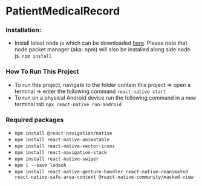 # PatientMedicalRecord

### Installation:

- Install latest node js which can be downloaded [here](https://nodejs.org/en/download/). Please note that node packet manager (aka: npm) will also be installed along side node js. `npm install`

### How To Run This Project
- To run this project, navigate to the folder contain this project => open a terminal => enter the following command `react-native start`
- To run on a physical Android device run the following command in a new terminal tab `npx react-native run-android`

### Required packages
- `npm install @react-navigation/native`
- `npm install react-native-animatable`
- `npm install react-native-vector-icons`
- `npm install react-navigation-stack`
- `npm install react-native-swiper`
- `npm i --save lodash`
- `npm install react-native-gesture-handler react-native-reanimated react-native-safe-area-context @react-native-community/masked-view`
